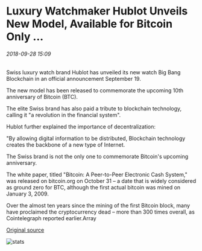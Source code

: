 # Luxury Watchmaker Hublot Unveils New Model, Available for Bitcoin Only ...

###### 2018-09-28 15:09

Swiss luxury watch brand Hublot has unveiled its new watch Big Bang Blockchain in an official announcement September 19.

The new model has been released to commemorate the upcoming 10th anniversary of Bitcoin (BTC).

The elite Swiss brand has also paid a tribute to blockchain technology, calling it "a revolution in the financial system".

Hublot further explained the importance of decentralization:

"By allowing digital information to be distributed, Blockchain technology creates the backbone of a new type of Internet.

The Swiss brand is not the only one to commemorate Bitcoin's upcoming anniversary.

The white paper, titled "Bitcoin: A Peer-to-Peer Electronic Cash System," was released on bitcoin.org on October 31 – a date that is widely considered as ground zero for BTC, although the first actual bitcoin was mined on January 3, 2009.

Over the almost ten years since the mining of the first Bitcoin block, many have proclaimed the cryptocurrency dead – more than 300 times overall, as Cointelegraph reported earlier.Array

[Original source](https://cointelegraph.com/news/luxury-watchmaker-hublot-unveils-new-model-available-for-bitcoin-only)

![stats](https://c.statcounter.com/11760860/0/a89fa40b/1/ "stats")